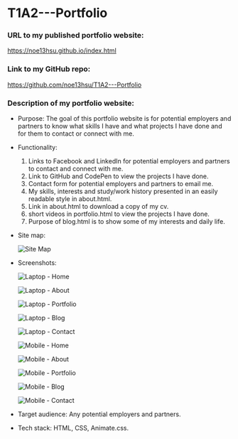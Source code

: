 # T1A2---Portfolio

### URL to my published portfolio website:
https://noe13hsu.github.io/index.html

### Link to my GitHub repo:
https://github.com/noe13hsu/T1A2---Portfolio


### Description of my portfolio website:
* Purpose: The goal of this portfolio website is for potential employers and partners to know what skills I have and what projects I have done and for them to contact or connect with me.

* Functionality:
  1. Links to Facebook and LinkedIn for potential employers and partners to contact and connect with me.
  1. Link to GitHub and CodePen to view the projects I have done.
  1. Contact form for potential employers and partners to email me.
  1. My skills, interests and study/work history presented in an easily readable style in about.html.
  1. Link in about.html to download a copy of my cv.
  1. short videos in portfolio.html to view the projects I have done.
  1. Purpose of blog.html is to show some of my interests and daily life.

* Site map:
  
    ![Site Map](./src/docs/sitemap.png)
  
* Screenshots:
  
    ![Laptop - Home](./src/docs/Screenshot/Laptop-Home.png)

    ![Laptop - About](./src/docs/Screenshot/Laptop%20-%20About.png)

    ![Laptop - Portfolio](./src/docs/Screenshot/Laptop%20-%20Portfolio.png)

    ![Laptop - Blog](./src/docs/Screenshot/Laptop%20-%20Blog.png)

    ![Laptop - Contact](./src/docs/Screenshot/Laptop%20-%20Contact.png)

    ![Mobile - Home](./src/docs/Screenshot/Mobile%20-%20Home.png)

    ![Mobile - About](./src/docs/Screenshot/Mobile%20-%20About.png)

    ![Mobile - Portfolio](./src/docs/Screenshot/Mobile%20-%20Portfolio.png)

    ![Mobile - Blog](./src/docs/Screenshot/Mobile%20-%20Blog.png)

    ![Mobile - Contact](./src/docs/Screenshot/Mobile%20-%20Contact.png)



* Target audience: Any potential employers and partners.

* Tech stack: HTML, CSS, Animate.css. 
